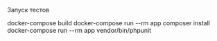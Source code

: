 Запуск тестов

docker-compose build 
docker-compose run --rm app composer install 
docker-compose run --rm app vendor/bin/phpunit